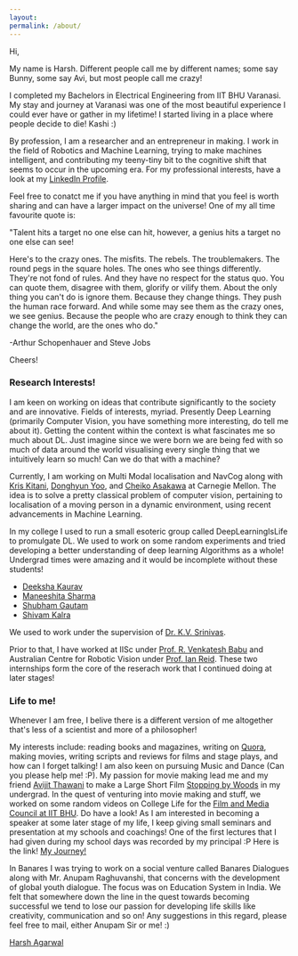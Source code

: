 ```yaml
---
layout: 
permalink: /about/
---
```

Hi,

My name is Harsh. Different people call me by different names; some say Bunny, some say Avi, but most people call me crazy!

I completed my Bachelors in Electrical Engineering from IIT BHU Varanasi. My stay and journey at Varanasi was one of the most beautiful experience I could ever have or gather in my lifetime! I started living in a place where people decide to die! Kashi :)

By profession, I am a researcher and an entrepreneur in making. I work in the field of Robotics and Machine Learning, trying to make machines intelligent, and contributing my teeny-tiny bit to the cognitive shift that seems to occur in the upcoming era. For my professional interests, have a look at my [LinkedIn Profile](https://www.linkedin.com/in/harsh-agarwal-ri18/).


Feel free to conatct me if you have anything in mind that you feel is worth sharing and can have a larger impact on the universe! One of my all time favourite quote is: 

"Talent hits a target no one else can hit, however, a genius hits a target no one else can see!

Here's to the crazy ones. The misfits. The rebels. The troublemakers. The round pegs in the square holes. The ones who see things differently. They're not fond of rules. And they have no respect for the status quo. You can quote them, disagree with them, glorify or vilify them. About the only thing you can't do is ignore them. Because they change things. They push the human race forward. And while some may see them as the crazy ones, we see genius. Because the people who are crazy enough to think they can change the world, are the ones who do."

-Arthur Schopenhauer and Steve Jobs

Cheers! 

### Research Interests! 

I am keen on working on ideas that contribute significantly to the society and are innovative. Fields of interests, myriad. Presently Deep Learning (primarily Computer Vision, you have something more interesting, do tell me about it). Getting the content within the context is what fascinates me so much about DL. Just imagine since we were born we are being fed with so much of data around the world visualising every single thing that we intuitively learn so much! Can we do that with a machine?

Currently, I am working on Multi Modal localisation and NavCog along with [Kris Kitani](http://www.cs.cmu.edu/~kkitani/), [Donghyun Yoo](https://www.linkedin.com/in/donghyun-yoo-2964bab7/), and [Cheiko Asakawa](https://en.wikipedia.org/wiki/Chieko_Asakawa) at Carnegie Mellon. The idea is to solve a pretty classical problem of computer vision, pertaining to localisation of a moving person in a dynamic environment, using recent advancements in Machine Learning.  

In my college I used to run a small esoteric group called DeepLearningIsLife to promulgate DL. We used to work on some random experiments and tried developing a better understanding of deep learning Algorithms as a whole! Undergrad times were amazing and it would be incomplete without these students! 

- [Deeksha Kaurav](mailto:deeksha.kaurav.mat15@itbhu.ac.in)
- [Maneeshita Sharma](mailto:maneeshita.sharma.mat15@itbhu.ac.in)
- [Shubham Gautam](mailto:shubham.gautam.mat15@itbhu.ac.in) 
- [Shivam Kalra](mailto:shivam.kalra.mat15@itbhu.ac.in) 

We used to work under the supervision of [Dr. K.V. Srinivas](https://sites.google.com/site/kvsrinivas/). 

Prior to that, I have worked at IISc under [Prof. R. Venkatesh Babu](http://www.serc.iisc.ernet.in/~venky/) and Australian Centre for Robotic Vision under [Prof. Ian Reid](https://cs.adelaide.edu.au/~ianr/). These two internships form the core of the reserach work that I continued doing at later stages! 

### Life to me! 

Whenever I am free, I belive there is a different version of me altogether that's less of a scientist and more of a philosopher! 

My interests include: reading books and magazines, writing on [Quora](https://www.quora.com/profile/Harsh-Agarwal-278), making movies, writing scripts and reviews for films and stage plays, and how can I forget talking! I am also keen on pursuing Music and Dance (Can you please help me! :P). My passion for movie making lead me and my friend [Avijit Thawani](https://sites.google.com/view/avijit-thawani/home?authuser=0) to make a Large Short Film [Stopping by Woods](https://www.youtube.com/watch?v=Uy_3XKqsJZk) in my undergrad. In the quest of venturing into movie making and stuff, we worked on some random videos on College Life for the [Film and Media Council at IIT BHU](https://www.youtube.com/channel/UCt4-7kmQaPEZzPLil4RNRCw). Do have a look! As I am interested in becoming a speaker at some later stage of my life, I keep giving small seminars and presentation at my schools and coachings! One of the first lectures that I had given during my school days was recorded by my principal :P Here is the link! [My Journey!](https://www.youtube.com/watch?v=bYfjL64gbZY&t=0) 

In Banares I was trying to work on a social venture called Banares Dialogues along with Mr. Anupam Raghuvanshi, that concerns with the development of global youth dialogue. The focus was on Education System in India. We felt that somewhere down the line in the quest towards becoming successful we tend to lose our passion for developing life skills like creativity, communication and so on! Any suggestions in this regard, please feel free to mail, either Anupam Sir or me! :)

[Harsh Agarwal](mailto:harshaga@andrew.cmu.edu) 
